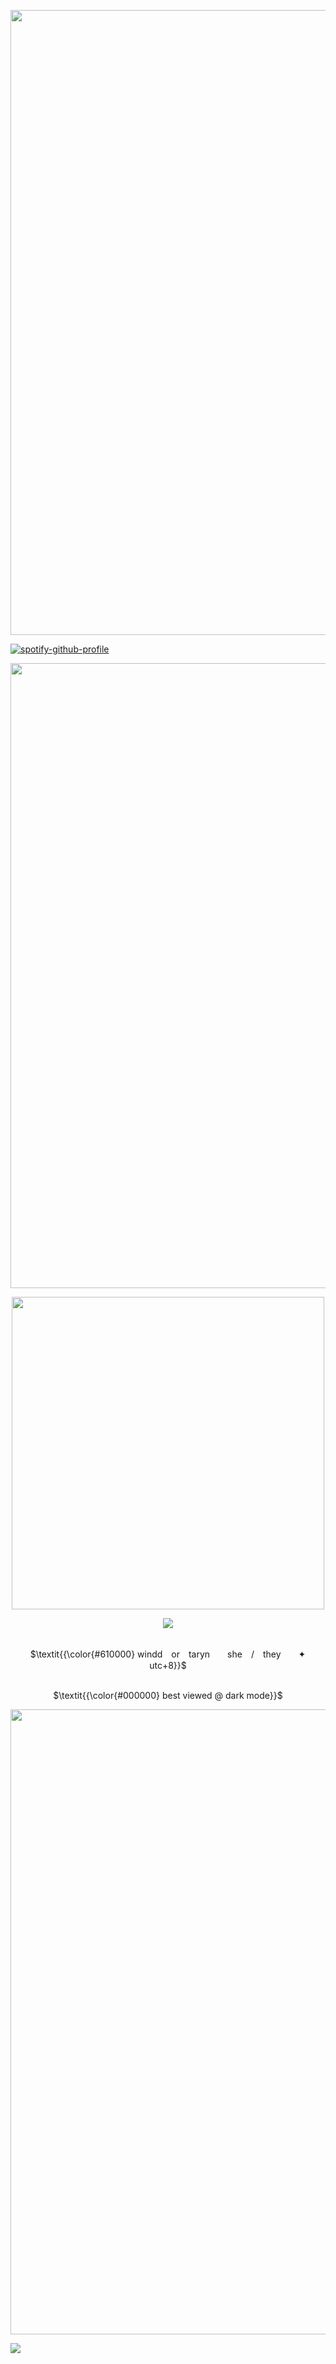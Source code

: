 <p align="center">
<img src="https://files.catbox.moe/3l8gir.png" width="1000">

[![spotify-github-profile](https://spotify-github-profile.kittinanx.com/api/view?uid=qiutjziv04qnx0h1h32h7uxbt&cover_image=true&theme=novatorem&show_offline=false&background_color=000000&interchange=false&bar_color=000000&bar_color_cover=true)](https://github.com/kittinan/spotify-github-profile)

<p align="center">
<img src="https://files.catbox.moe/3l8gir.png" width="1000">
<p align="center">
<img src="https://files.catbox.moe/ron95q.png" width="500">
<p align="center">
<img src="https://readme-typing-svg.herokuapp.com?font=Pirata+One&letterSpacing=2px&pause=1000&color=FFFFFF&center=true&width=435&lines=time+is+not+on+my+side%2C+so+I+slide.">
<p align="center">
<br> $\textit{{\color{#610000} windd　or　taryn　　she　/　they　　✦　　utc+8}}$ 
</p>
<p align="center">
<br> $\textit{{\color{#000000} best viewed @ dark mode}}$ 
</p>
<p align="center">
<img src="https://files.catbox.moe/3l8gir.png" width="1000">
  
![](https://komarev.com/ghpvc/?username=tarynights)
